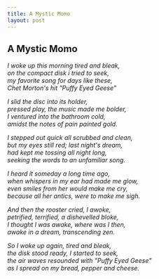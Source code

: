 ```yaml
---
title: A Mystic Momo
layout: post
---
```





##  A Mystic Momo

*I woke up this morning tired and bleak,<br>
on the compact disk i tried to seek,<br>
my favorite song for days like these,<br>
Chet Morton's hit "Puffy Eyed Geese"*<br>

*I slid the disc into its holder,<br>
pressed play, the music made me bolder,<br> 
I ventured into the bathroom cold,<br> 
amidst the notes of pain painted gold.*<br> 

*I stepped out quick all scrubbed and clean,<br> 
but my eyes still red; last night's dream,<br> 
had kept me tossing all night long,<br>
seeking the words to an unfamiliar song.*<br>

*I heard it someday a long time ago,<br> 
when whispers in my ear had made me glow,<br> 
even smiles from her would make me cry,<br> 
because all her antics, were to make me sigh.* 

*And then the rooster cried, I awoke,<br>
petrified, terrified, a dishevelled bloke,<br>
I thought I was awake, where was I then,<br>
awake in a dream, transcending zen.*<br>

*So I woke up again, tired and bleak,<br>
the disk stood ready, I started to seek,<br>
the air waves resounded with "Puffy Eyed Geese"<br>
as I spread on my bread, pepper and cheese.*<br>


